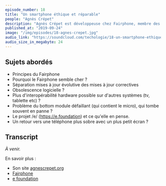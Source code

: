 ```yaml
---
episode_number: 18
title: "Un smartphone éthique et réparable"
people: "Agnès Crépet"
description: "Agnès Crépet est développeuse chez Fairphone, membre des Duchess France, une association pour valoriser les femmes développeuses et cofondatrice de la conférence MIX-IT."
published_at: "2019-09-24"
image: "/img/episodes/18-agnes-crepet.jpg"
audio_link: "https://soundcloud.com/techologie/18-un-smartphone-ethique-et-reparable"
audio_size_in_megabyte: 24
---
```


## Sujets abordés

* Principes du Fairphone
* Pourquoi le Fairphone semble cher ?
* Séparation mises à jour évolutive des mises à jour correctives
* Obsolescence logicielle ?
* Plus d'interopérabilité hardware possible sur d'autres systèmes (tv, tablette etc) ?
* Problème du bottom module défaillant (qui contient le micro), qui tombe souvent en panne ?
* Le projet /e/ (https://e.foundation) et ce qu'elle en pense.
* Un retour vers une téléphone plus sobre avec un plus petit écran ?

## Transcript

_À venir._

<div class="block">
En savoir plus :

* Son site [agnescrepet.org](https://agnescrepet.org/)
* [Fairphone](https://www.fairphone.com/fr/) 
* [e foundation](https://e.foundation/?lang=fr) 

</div>
